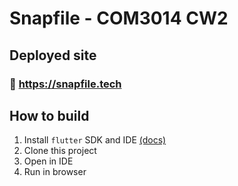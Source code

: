 # Snapfile - COM3014 CW2
## Deployed site
### 🚀 https://snapfile.tech

## How to build
1. Install `flutter` SDK and IDE [(docs)](https://flutter.dev/docs/get-started/install)
2. Clone this project
3. Open in IDE
4. Run in browser
